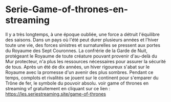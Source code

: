 # Serie-Game-of-thrones-en-streaming
Il y a très longtemps, à une époque oubliée, une force a détruit l'équilibre des saisons. Dans un pays où l'été peut durer plusieurs années et l'hiver toute une vie, des forces sinistres et surnaturelles se pressent aux portes du Royaume des Sept Couronnes. 
La confrérie de la Garde de Nuit, protégeant le Royaume de toute créature pouvant provenir d'au-delà du Mur protecteur, n'a plus les ressources nécessaires pour assurer la sécurité de tous. Après un été de dix années, un hiver rigoureux s'abat sur le Royaume avec la promesse d'un avenir des plus sombres. 
Pendant ce temps, complots et rivalités se jouent sur le continent pour s'emparer du Trône de fer, le symbole du pouvoir absolu.
voir game of thrones en streaming vf gratuitement en cliquant sur ce lien :
https://les.seriestreaming.site/game-of-thrones
